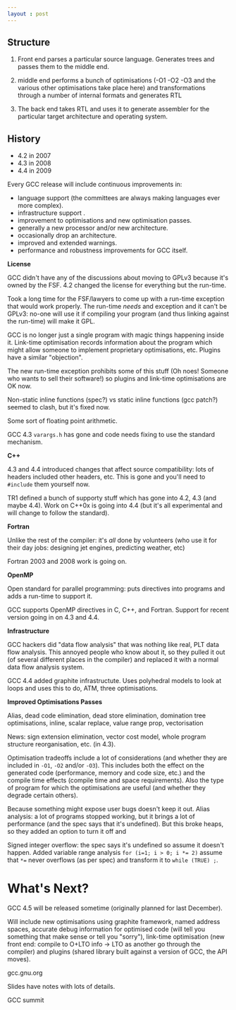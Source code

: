 ```yaml
---
layout : post
---
```


Structure
---------

1. Front end parses a particular source language. Generates trees and passes them to the middle end.

2. middle end performs a bunch of optimisations (-O1 -O2 -O3 and the various
other optimisations take place here) and transformations through a number of
internal formats and generates RTL

3. The back end takes RTL and uses it to generate assembler for the particular
target architecture and operating system.

History
-------

* 4.2 in 2007
* 4.3 in 2008
* 4.4 in 2009

Every GCC release will include continuous improvements in:

* language support (the committees are always making languages ever more
complex).
* infrastructure support .
* improvement to optimisations and new optimisation passes.
* generally a new processor and/or new architecture.
* occasionally drop an architecture.
* improved and extended warnings.
* performance and robustness improvements for GCC itself.

**License**

GCC didn't have any of the discussions about moving to GPLv3 because it's
owned by the FSF. 4.2 changed the license for everything but the run-time.

Took a long time for the FSF/lawyers to come up with a run-time exception that
would work properly. The run-time *needs* and exception and it can't be GPLv3:
no-one will use it if compiling your program (and thus linking against the
run-time) will make it GPL.

GCC is no longer just a single program with magic things happening inside it.
Link-time optimisation records information about the program which might allow
someone to implement proprietary optimisations, etc. Plugins have a similar
"objection".

The new run-time exception prohibits some of this stuff (Oh noes! Someone who
wants to sell their software!) so plugins and link-time optimisations are OK
now.

Non-static inline functions (spec?) vs static inline functions (gcc patch?)
seemed to clash, but it's fixed now.

Some sort of floating point arithmetic. 

GCC 4.3 `varargs.h` has gone and code needs fixing to use the standard
mechanism.

**C++**

4.3 and 4.4 introduced changes that affect source compatibility: lots of
headers included other headers, etc. This is gone and you'll need to
`#include` them yourself now.

TR1 defined a bunch of supporty stuff which has gone into 4.2, 4.3 (and maybe
4.4). Work on C++0x is going into 4.4 (but it's all experimental and will
change to follow the standard).

**Fortran**

Unlike the rest of the compiler: it's *all* done by volunteers (who use it for
their day jobs: designing jet engines, predicting weather, etc)

Fortran 2003 and 2008 work is going on.

**OpenMP**

Open standard for parallel programming: puts directives into programs and adds
a run-time to support it.

GCC supports OpenMP directives in C, C++, and Fortran. Support for recent
version going in on 4.3 and 4.4.

**Infrastructure**

GCC hackers did "data flow analysis" that was nothing like real, PLT data flow
analysis. This annoyed people who know about it, so they pulled it out (of
several different places in the compiler) and replaced it with a normal data
flow analysis system.

GCC 4.4 added graphite infrastructute. Uses polyhedral models to look at loops
and uses this to do, ATM, three optimisations.

**Improved Optimisations Passes**

Alias, dead code elimination, dead store elimination, domination tree
optimisations, inline, scalar replace, value range prop, vectorisation

News: sign extension elimination, vector cost model, whole program structure
reorganisation, etc. (in 4.3).

Optimisation tradeoffs include a lot of considerations (and whether they are
included in `-O1`, `-O2` and/or `-O3`). This includes both the effect on the
generated code (performance, memory and code size, etc.) and the compile time
effects (compile time and space requirements). Also the type of program for
which the optimisations are useful (and whether they degrade certain others).

Because something might expose user bugs doesn't keep it out. Alias analysis:
a lot of programs stopped working, but it brings a lot of performance (and the
spec says that it's undefined). But this broke heaps, so they added an option
to turn it off and 

Signed integer overflow: the spec says it's undefined so assume it doesn't
happen. Added variable range analysis `for (i=1; i > 0; i *= 2)` assume that
`*=` never overflows (as per spec) and transform it to `while (TRUE) ;`.

What's Next?
============

GCC 4.5 will be released sometime (originally planned for last December).

Will include new optimisations using graphite framework, named address spaces,
accurate debug information for optimised code (will tell you something that
make sense or tell you "sorry"), link-time optimisation (new front end:
compile to O+LTO info -> LTO as another go through the compiler) and plugins
(shared library built against a version of GCC, the API moves).

gcc.gnu.org

Slides have notes with lots of details.

GCC summit